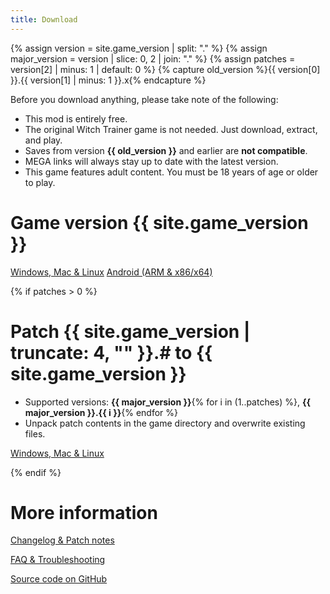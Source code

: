 ```yaml
---
title: Download
---
```

{% assign version = site.game_version | split: "." %}
{% assign major_version = version | slice: 0, 2 | join: "." %}
{% assign patches = version[2] | minus: 1 | default: 0 %}
{% capture old_version %}{{ version[0] }}.{{ version[1] | minus: 1 }}.x{% endcapture %}

Before you download anything, please take note of the following:
- This mod is entirely free.
- The original Witch Trainer game is not needed. Just download, extract, and play.
- Saves from version **{{ old_version }}** and earlier are **not compatible**.
- MEGA links will always stay up to date with the latest version.
- This game features adult content. You must be 18 years of age or older to play.

# Game version {{ site.game_version }}

<a href="https://mega.nz/#F!d4ABCKjb!8dtunG_y3kLNsyuBpEZfDA" class="btn">Windows, Mac & Linux</a>
<a href="https://mega.nz/#F!VgIhXaZS!42Db1y1xNO-fLOUSCb8e7w" class="btn">Android (ARM & x86/x64)</a>

{% if patches > 0 %}

# Patch {{ site.game_version | truncate: 4, "" }}.# to {{ site.game_version }}

- Supported versions: **{{ major_version }}**{% for i in (1..patches) %}, **{{ major_version }}.{{ i }}**{% endfor %}
- Unpack patch contents in the game directory and overwrite existing files.

<a href="https://mega.nz/file/JkwgEBBa#TSAKn1apivlPWzykFFxUUsKlTBLKWD36g8cqIpponCk" class="btn">Windows, Mac & Linux</a>

{% endif %}

# More information

[Changelog & Patch notes](https://docs.google.com/document/u/2/d/e/2PACX-1vReRMkJg-CgAkLS19jUcSmMG2xwuWCLc9qlU9Z2_OAFADYJxiGXkwh7UCOoBifxvS7hsXK6Q4Larl2-/pub)

[FAQ & Troubleshooting](https://github.com/SilverStudioGames/WT-Silver/wiki/Help)

[Source code on GitHub](https://github.com/SilverStudioGames/WT-Silver)
